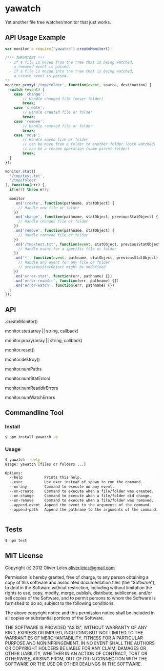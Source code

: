 yawatch
=======

Yet another file tree watcher/monitor that just works.

API Usage Example
-----------------

```js
var monitor = require('yawatch').createMonitor();

/*** IMPORTANT ***
  - If a file is moved from the tree that is being watched,
    a removed event is passed.
  - If a file is moved into the tree that is being watched,
    a create event is passed.
*/
monitor.proxy('/tmp/folder', function(event, source, destination) {
  switch (event) {
    case 'change':
        // Handle changed file (never folder)
        break;
    case 'create':
        // Handle created file or folder
        break;
    case 'remove':
        // Handle removed file or folder
        break;
    case 'move':
        // Handle moved file or folder
        // can be move from a folder to another folder (both watched)
        // can be a rename operation (same parent folder)
        break;
  }
});

monitor.stat([
  '/tmp/test.txt',
  '/tmp/folder'
], function(err) {
  if(err) throw err;
  
  monitor
    .on('create', function(pathname, statObject) {
      // Handle new file or folder
    })
    .on('change', function(pathname, statObject, previousStatObject) {
      // Handle changed file or folder
    })
    .on('remove', function(pathname, statObject) {
      // Handle removed file or folder
    })
    .on('/tmp/test.txt', function(event, statObject, previousStatObject) {
      // Handle event for a specific file or folder
    })
    .on('*', function(event, pathname, statObject, previousStatObject) {
      // Handle any event for any file or folder
      // previousStatObject might be undefined
    })
    .on('error-stat', function(err, pathname) {})
    .on('error-readdir', function(err, pathname) {})
    .on('error-watch', function(err, pathname) {})
  ;
});
```

API
---

.createMonitor()

monitor.stat(array || string, callback)

monitor.proxy(array || string, callback)

monitor.reset()

monitor.destroy()

monitor.numPaths

monitor.numStatErrors

monitor.numReaddirErrors

monitor.numWatchErrors

Commandline Tool
----------------

### Install

```sh
$ npm install yawatch -g
```

### Usage

```sh
$ yawatch --help
Usage: yawatch [files or folders ...]

Options:
  --help          Prints this help.                                   [boolean]
  --exec          Use exec instead of spawn to run the command.       [boolean]
  --on-any        Command to execute on any event.                     [string]
  --on-create     Command to execute when a file/folder was created.   [string]
  --on-change     Command to execute when a file/folder did change.    [string]
  --on-remove     Command to execute when a file/folder was removed.   [string]
  --append-event  Append the event to the arguments of the command.   [boolean]
  --append-path   Append the pathname to the arguments of the command.
                                                                      [boolean]
```

Tests
-----

```sh
$ npm test
```

MIT License
-----------

Copyright (c) 2012 Oliver Leics <oliver.leics@gmail.com>

Permission is hereby granted, free of charge, to any person obtaining a copy of this software and associated documentation files (the "Software"), to deal in the Software without restriction, including without limitation the rights to use, copy, modify, merge, publish, distribute, sublicense, and/or sell copies of the Software, and to permit persons to whom the Software is furnished to do so, subject to the following conditions:

The above copyright notice and this permission notice shall be included in all copies or substantial portions of the Software.

THE SOFTWARE IS PROVIDED "AS IS", WITHOUT WARRANTY OF ANY KIND, EXPRESS OR IMPLIED, INCLUDING BUT NOT LIMITED TO THE WARRANTIES OF MERCHANTABILITY, FITNESS FOR A PARTICULAR PURPOSE AND NONINFRINGEMENT. IN NO EVENT SHALL THE AUTHORS OR COPYRIGHT HOLDERS BE LIABLE FOR ANY CLAIM, DAMAGES OR OTHER LIABILITY, WHETHER IN AN ACTION OF CONTRACT, TORT OR OTHERWISE, ARISING FROM, OUT OF OR IN CONNECTION WITH THE SOFTWARE OR THE USE OR OTHER DEALINGS IN THE SOFTWARE.
